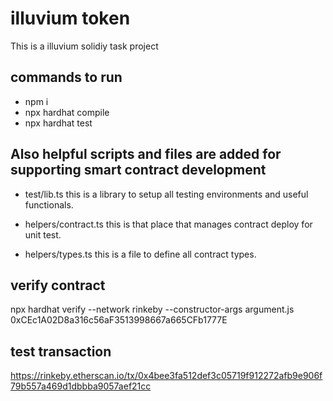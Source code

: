 # illuvium token

This is a illuvium solidiy task project

## commands to run

- npm i
- npx hardhat compile
- npx hardhat test

## Also helpful scripts and files are added for supporting smart contract development

- test/lib.ts
  this is a library to setup all testing environments and useful functionals.

- helpers/contract.ts
  this is that place that manages contract deploy for unit test.

- helpers/types.ts
  this is a file to define all contract types.

## verify contract

npx hardhat verify --network rinkeby --constructor-args argument.js 0xCEc1A02D8a316c56aF3513998667a665CFb1777E

## test transaction

https://rinkeby.etherscan.io/tx/0x4bee3fa512def3c05719f912272afb9e906f79b557a469d1dbbba9057aef21cc
